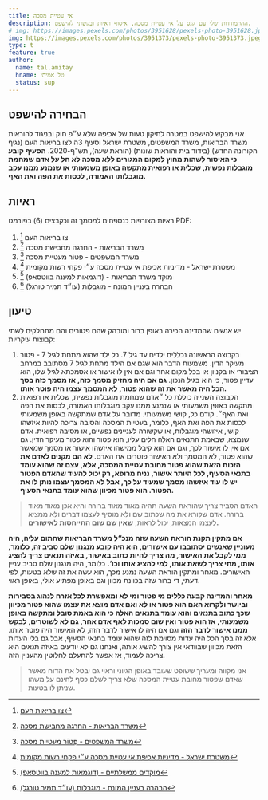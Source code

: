 ```yaml
---
title: אי עטיית מסכה
description: ההתמודדות שלי עם קנס על אי עטיית מסכה, איסוף ראיות ובקשתי להישפט.
# img: https://images.pexels.com/photos/3951628/pexels-photo-3951628.jpeg?auto=compress&cs=tinysrgb&dpr=2&h=650&w=940
img: https://images.pexels.com/photos/3951373/pexels-photo-3951373.jpeg?auto=compress&cs=tinysrgb&dpr=2&h=650&w=940
type: t
feature: true
author:
  name: tal.amitay
  hname: טל אמיתי
  status: sup
---
```


<!-- ## שלב 1 -->
<!-- איסוף תכנים הכוללים חוקים, מסמכים ממשלתיים, סרטונים ותמונות בנושא אי עטיית המסיכה במקום ציבורי -->

## הבחירה להישפט

אני מבקש להישפט במטרה לתיקון טעות של אכיפה שלא ע״פ חוק ובניגוד להוראות משרד הבריאות, משרד המשפטים, משטרת ישראל וסעיף 3ה לצו בריאות העם (נגיף הקורונה החדש) (בידוד בית והוראות שונות) (הוראת שעה), תש"ף-2020. **הסעיף קובע כי האיסור לשהות מחוץ למקום המגורים ללא מסכה לא חל על אדם שמחמת מוגבלות נפשית, שכלית או רפואית מתקשה באופן משמעותי או שנמנע ממנו עקב מוגבלותו האמורה, לכסות את הפה ואת האף.**

## ראיות

ראיות מצורפות כנספחים למסמך זה וכקבצים (6) בפורמט PDF:

1. צו בריאות העם [^1]
1. משרד הבריאות - החרגה מחבישת מסכה [^2]
1. משרד המשפטים - פְּטוֹר מעטיית מסכה [^3]
1. משטרת ישראל - מדיניות אכיפת אי עטיית מסכה ע״י פקחי רשות מקומית [^4]
1. מוקד משרד הבריאות⁩ - (דוגמאות למענה בווטסאפ) [^5]
1. הבהרה בעניין המונח - מוגבלות (עו״ד תמיר טורגל) [^6]

## טיעון

יש אנשים שהמדינה הכירה באופן ברור ומובהק שהם פטורים והם מתחלקים לשתי קבוצות עיקריות:

1. בקבוצה הראשונה נכללים ילדים עד גיל 7. כל ילד שהוא מתחת לגיל 7 - פטור מעיקר הדין. משמעות הדבר הוא שגם אם הילד מתחת לגיל 7 מסתובב במרחב הציבורי או בקניון או בכל מקום אחר וגם אם אין לו אישור או אסמכתא לגיל שלו, הוא עדיין פטור, כי הוא בגיל הנכון. **גם אם היה מחזיק מסמך כזה, אז מסמך כזה בסך הכל היה מאשר את זה שהוא פטור, לא המסמך עצמו היה פוטר אותו.**
2. הקבוצה השנייה כוללת כל ״אדם שמחמת מוגבלות נפשית, שכלית או רפואית מתקשה באופן משמעותי או שנמנע ממנו עקב מוגבלותו האמורה, לכסות את הפה ואת האף״. קודם כל, קושי משמעותי. מדובר על אדם שמתקשה באופן משמעותי לכסות את הפה ואת האף, כלומר, בעטיית המסכה והסיבה צריכה להיות איזשהו קושי, איזושהי מוגבלות, או שקשורה לעניינים נפשיים, או מסיבה רפואית. אדם שנמצא, שבאמת התנאים האלה חלים עליו, הוא פטור והוא פטור מעיקר הדין. גם אם אין לו אישור לכך, וגם אם הוא קיבל ממישהו איזשהו אישור או מסמך שמאשר שהוא פטור, לא המסמך ולא האישור פוטרים את האדם. **לא הם מקנים לאדם את הזכות הזאת שהוא פטור מחובת עטיית המסכה, אלא, עצם זה שהוא עומד בתנאי הסעיף, לכל היותר אישור, נניח מרופא, רק יכול להעיד שהאדם הפטור יש לו עוד איזשהו מסמך שמעיד על כך, אבל לא המסמך עצמו נותן לו את הפטור. הוא פטור מכיוון שהוא עומד בתנאי הסעיף.**

> האדם הסביר צריך שהוראת השעה תהיה מאוד מאוד ברורה והיא אכן מאוד מאוד ברורה. אדם שקורא את מה שכתוב שם ולא מוסיף לעצמו דברים ולא ממציא לעצמו המצאות, יכול לראות, **שאין שם שום התייחסות לאישורים.**

**אם מתקין תקנת הוראת השעה שזה מנכ“ל משרד הבריאות שחתום עליה, היה מעוניין שאנשים יסתובבו עם אישורים, הוא היה קובע מנגנון שלם סביב זה, כלומר, ממי לקבל את האישור, מה צריך להיות כתוב באישור, באיזה תנאים צריך להציג אותו, מתי צריך לשאת אותו, למי להציג אותו וכו‘.** כלומר, היה מנגנון שלם סביב עניין האישורים. מאחר ומתקין הוראת השעה נמנע מכך, הוא עשה את זה שלא בטעות, לפי דעתי, די ברור שזה בכוונת מכוון וגם באופן מפתיע אולי, באופן ראוי.

**מאחר והמדינה קבעה כללים מי פטור ומי לא ומאפשרת לכל אזרח לנהוג בסבירות וביושר ולקרוא האם הוא פטור או לא ואם אדם מוצא את עצמו שהוא פטור מכיוון שכך כתוב בתנאים והוא עומד בתנאים האלה כי הוא באמת סובל ומתקשה באופן משמעותי, אז הוא פטור ואין שום סמכות לאף אדם אחר, גם לא לשוטרים, לבקש ממנו אישור לדבר הזה** וגם אם היה לו אישור לדבר הזה, לא האישור היה פוטר אותו. אלא זה בסך הכל היה עדות מסוימת לזה שהוא עומד בתנאי הסעיף, אבל גם בלי העדות הזאת מכיוון שבוודאי אין צורך להשיג אותה, ואנחנו גם לא יודעים באיזה תנאים היא צריכה לעמוד, אז אפשר להתעלם לחלוטין מהעניין הזה.

> אני מקווה ומעריך ששופט שעובד באופן הגיוני וראוי גם יבטל את הדוח מאשר שאדם שפטור מחובת
> עטיית המסכה שלא צריך לשלם כסף לחינם על משהו שניתן לו בטעות.

[^1]: [צו בריאות העם](https://telemet.org/pdf/mask/01---%D7%A6%D7%95-%D7%91%D7%A8%D7%99%D7%90%D7%95%D7%AA-%D7%94%D7%A2%D7%9D-%D7%A0%D7%92%D7%99%D7%A3-%D7%94%D7%A7%D7%95%D7%A8%D7%95%D7%A0%D7%94-%D7%94%D7%97%D7%93%D7%A9-%D7%91%D7%99%D7%93%D7%95%D7%93-%D7%91%D7%99%D7%AA-%D7%95%D7%94%D7%95%D7%A8%D7%90%D7%95%D7%AA-%D7%A9%D7%95%D7%A0%D7%95%D7%AA-%D7%94%D7%95%D7%A8%D7%90%D7%AA-%D7%A9%D7%A2%D7%94-%D7%94%D7%AA%D7%A9%D7%A3-2020-.pdf)
[^2]: [משרד הבריאות - החרגה מחבישת מסכה](https://telemet.org/pdf/mask/02---%D7%9E%D7%A9%D7%A8%D7%93-%D7%94%D7%91%D7%A8%D7%99%D7%90%D7%95%D7%AA---%D7%94%D7%97%D7%A8%D7%92%D7%94-%D7%9E%D7%97%D7%91%D7%99%D7%A9%D7%AA-%D7%9E%D7%A1%D7%9B%D7%94.pdf)
[^3]: [משרד המשפטים - פְּטוֹר מעטיית מסכה](https://telemet.org/pdf/mask/03---%D7%9E%D7%A9%D7%A8%D7%93-%D7%94%D7%9E%D7%A9%D7%A4%D7%98%D7%99%D7%9D---%D7%A4%D6%B0%D6%BC%D7%98%D7%95%D6%B9%D7%A8-%D7%9E%D7%A2%D7%98%D7%99%D7%99%D7%AA-%D7%9E%D7%A1%D7%9B%D7%94.pdf)
[^4]: [משטרת ישראל - מדיניות אכיפת אי עטיית מסכה ע״י פקחי רשות מקומית](https://telemet.org/pdf/mask/04---%D7%9E%D7%93%D7%99%D7%A0%D7%99%D7%95%D7%AA-%D7%90%D7%9B%D7%99%D7%A4%D7%AA-%D7%90%D7%99-%D7%A2%D7%98%D7%99%D7%99%D7%AA-%D7%9E%D7%A1%D7%99%D7%9B%D7%94-%D7%A2%D7%B4%D7%99-%D7%A4%D7%A7%D7%97%D7%99-%D7%A8%D7%A9%D7%95%D7%AA-%D7%9E%D7%A7%D7%95%D7%9E%D7%99%D7%AA.pdf)
[^5]: [מוקדים ממשלתיים⁩ - (דוגמאות למענה בווטסאפ)](https://telemet.org/pdf/mask/%E2%80%8E%E2%81%A805%20-%20%D7%9E%D7%95%D7%A7%D7%93%D7%99%D7%9D%20%D7%9E%D7%9E%D7%A9%D7%9C%D7%AA%D7%99%D7%99%D7%9D%E2%81%A9.pdf)
[^6]: [הבהרה בעניין המונח - מוגבלות (עו״ד תמיר טורגל)](https://telemet.org/pdf/mask/06---%D7%94%D7%91%D7%94%D7%A8%D7%94-%D7%91%D7%A2%D7%A0%D7%99%D7%99%D7%9F-%D7%94%D7%9E%D7%95%D7%A0%D7%97---%D7%9E%D7%95%D7%92%D7%91%D7%9C%D7%95%D7%AA.pdf)
